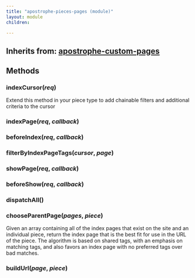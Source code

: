 ```yaml
---
title: "apostrophe-pieces-pages (module)"
layout: module
children:

---
```

## Inherits from: [apostrophe-custom-pages](../apostrophe-custom-pages/index.html)

## Methods
### indexCursor(*req*)
Extend this method in your piece type to add
chainable filters and additional criteria to the cursor
### indexPage(*req*, *callback*)

### beforeIndex(*req*, *callback*)

### filterByIndexPageTags(*cursor*, *page*)

### showPage(*req*, *callback*)

### beforeShow(*req*, *callback*)

### dispatchAll()

### chooseParentPage(*pages*, *piece*)
Given an array containing all of the index pages that
exist on the site and an individual piece, return the
index page that is the best fit for use in the URL of
the piece. The algorithm is based on shared tags, with
an emphasis on matching tags, and also favors an index
page with no preferred tags over bad matches.
### buildUrl(*page*, *piece*)

